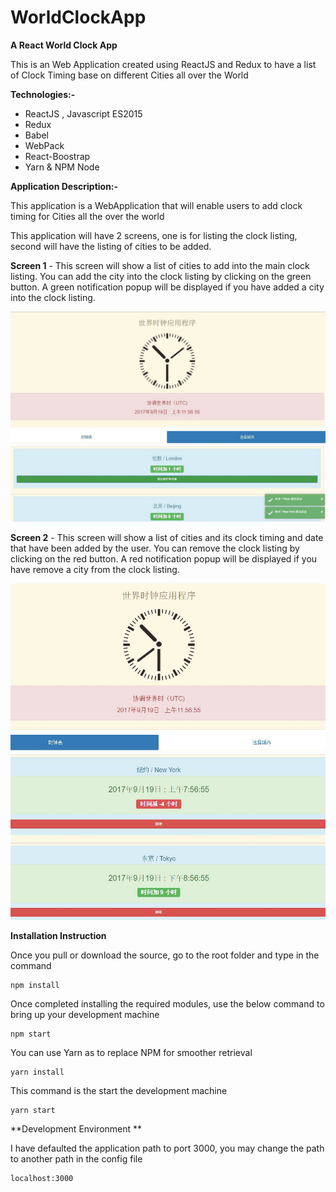 # WorldClockApp
 **A React World Clock App**
 
 This is an Web Application created using ReactJS and Redux to have a list of Clock Timing base on different Cities all over the World

**Technologies:-**
- ReactJS , Javascript ES2015
- Redux
- Babel
- WebPack
- React-Boostrap
- Yarn & NPM Node

 

**Application Description:-**

This application is a WebApplication that will enable users to add clock timing for Cities all the over the world

This application will have 2 screens, one is for listing the clock listing, second will have the listing of cities to be added.

**Screen 1** - This screen will show a list of cities to add into the main clock listing.
You can add the city into the clock listing by clicking on the green button.
A green notification popup will be displayed if you have added a city into the clock listing.

![alt text](https://raw.githubusercontent.com/codedsphere/WorldClockApp/master/src/media/images/UI-01.JPG)

**Screen 2** - This screen will show a list of cities and its clock timing and date that have been added by the user.
You can remove the clock listing by clicking on the red button.
A red notification popup will be displayed if you have remove a city from the clock listing.

![alt text](https://raw.githubusercontent.com/codedsphere/WorldClockApp/master/src/media/images/UI-02.JPG)

**Installation Instruction**

Once you pull or download the source, go to the root folder and type in the command
```
npm install
```
Once completed installing the required modules, use the below command to bring up your development machine
```
npm start
```

You can use Yarn as to replace NPM for smoother retrieval
```
yarn install
```
This command is the start the development machine
```
yarn start
```

**Development Environment **

I have defaulted the application path to port 3000, you may change the path to another path in the config file
```
localhost:3000 
```




